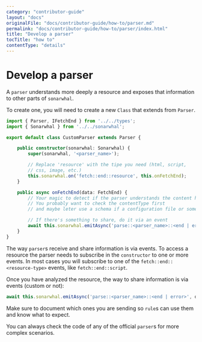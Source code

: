 ```yaml
---
category: "contributor-guide"
layout: "docs"
originalFile: "docs/contributor-guide/how-to/parser.md"
permalink: "docs/contributor-guide/how-to/parser/index.html"
title: "Develop a parser"
tocTitle: "how to"
contentType: "details"
---
```

# Develop a parser

A `parser` understands more deeply a resource and exposes that
information to other parts of `sonarwhal`.

To create one, you will need to create a new `Class` that extends from
`Parser`.

```ts
import { Parser, IFetchEnd } from '../../types';
import { Sonarwhal } from '../../sonarwhal';

export default class CustomParser extends Parser {

    public constructor(sonarwhal: Sonarwhal) {
        super(sonarwhal, '<parser_name>');

        // Replace 'resource' with the tipe you need (html, script,
        // css, image, etc.)
        this.sonarwhal.on('fetch::end::resource', this.onFetchEnd);
    }

    public async onFetchEnd(data: FetchEnd) {
        // Your magic to detect if the parser understands the content here
        // You probably want to check the contentType first
        // and maybe leter use a schema if a configuration file or something else

        // If there's something to share, do it via an event
        await this.sonarwhal.emitAsync('parse::<parser_name>::<end | error>', data);
    }
}
```

The way `parser`s receive and share information is via events. To access
a resource the parser needs to subscribe in the `constructor` to one or
more events. In most cases you will subscribe to one of the `fetch::end::<resource-type>`
events, like `fetch::end::script`.

Once you have analyzed the resource, the way to share information is via
events (custom or not):

```ts
await this.sonarwhal.emitAsync('parse::<parser_name>::<end | error>', data);
```

Make sure to document which ones you are sending so `rule`s can use
them and know what to expect.

You can always check the code of any of the official `parser`s for
more complex scenarios.
